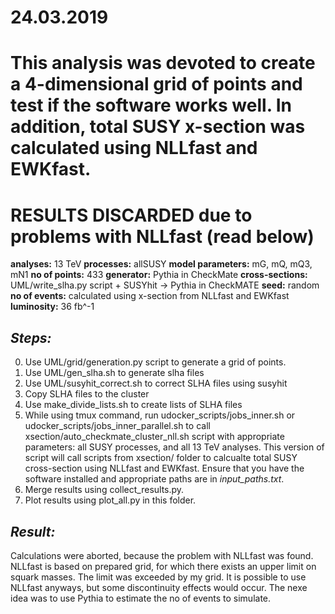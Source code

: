 # 24.03.2019

# This analysis was devoted to create a 4-dimensional grid of points and test if the software works well. In addition, total SUSY x-section was calculated using NLLfast and EWKfast.

# **RESULTS DISCARDED** due to problems with NLLfast (read below)

**analyses:** 13 TeV
**processes:** allSUSY
**model parameters:**  mG, mQ, mQ3, mN1
**no of points:** 433
**generator:** Pythia in CheckMate
**cross-sections:** UML/write_slha.py script + SUSYhit -> Pythia in CheckMATE
**seed:** random
**no of events:** calculated using x-section from NLLfast and EWKfast
**luminosity:** 36 fb^-1

## *Steps:*
0. Use UML/grid/generation.py script to generate a grid of points.
1. Use UML/gen_slha.sh to generate slha files
2. Use UML/susyhit_correct.sh to correct SLHA files using susyhit
3. Copy SLHA files to the cluster
4. Use make_divide_lists.sh to create lists of SLHA files
4. While using tmux command, run udocker_scripts/jobs_inner.sh or  udocker_scripts/jobs_inner_parallel.sh to call xsection/auto_checkmate_cluster_nll.sh script with appropriate parameters: all SUSY processes, and all 13 TeV analyses. This version of script will call scripts from xsection/ folder to calcualte total SUSY cross-section using NLLfast and EWKfast. Ensure that you have the software installed and appropriate paths are in *input_paths.txt*.
5. Merge results using collect_results.py.
6. Plot results using plot_all.py in this folder.

## *Result:*
Calculations were aborted, because the problem with NLLfast was found. NLLfast is based on prepared grid, for which there exists an upper limit on squark masses. The limit was exceeded by my grid. It is possible to use NLLfast anyways, but some discontinuity effects would occur. The nexe idea was to use Pythia to estimate the no of events to simulate.

